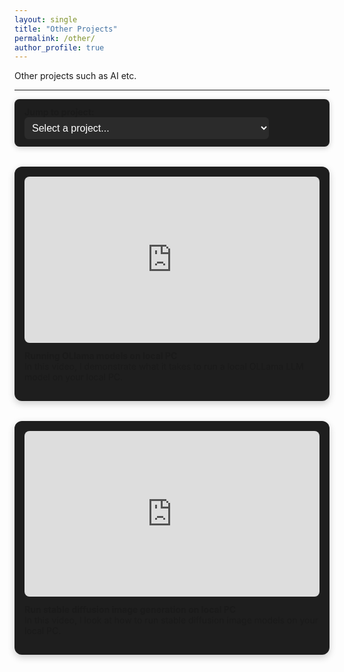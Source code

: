 ```yaml
---
layout: single
title: "Other Projects"
permalink: /other/
author_profile: true
---
```


Other projects such as AI etc.

---

<div class="sticky-project-dropdown">
  <label for="project-jump"><strong>Jump to project:</strong></label>
 <select id="project-jump" onchange="location.hash=this.value">
  <option value="">Select a project...</option>
  <option value="#ollama">Running OLlama models on local PC</option>
  <option value="#stablediffusion">Run stable diffusion image generation on local PC</option>    
</select>
</div>

<style>
.sticky-project-dropdown {
  position: sticky;
  top: 1rem;
  z-index: 1000;
  background: var(--mm-surface, #1e1e1e);
  padding: 0.75rem 1rem;
  margin-bottom: 1.5rem;
  border-radius: 8px;
  box-shadow: 0 2px 10px rgba(0,0,0,0.2);
}
.sticky-project-dropdown label {
  margin-right: 0.5rem;
}
.sticky-project-dropdown select {
  font-size: 1rem;
  padding: 0.5rem;
  border-radius: 6px;
  border: none;
  background-color: #2b2b2b;
  color: white;
}
</style>


<style>
.video-grid {
  display: grid;
  grid-template-columns: repeat(auto-fit, minmax(300px, 1fr));
  gap: 2rem;
  margin-top: 2rem;
}
.video-card {
  background: var(--mm-surface, #1e1e1e);
  padding: 1rem;
  border-radius: 12px;
  box-shadow: 0 4px 12px rgba(0,0,0,0.2);
}
.video-card iframe {
  width: 100%;
  aspect-ratio: 16 / 9;
  border: none;
  border-radius: 8px;
}
.video-card p {
  margin-top: 0.75rem;
}
</style>

<style>
.video-card {
  position: relative;
  scroll-margin-top: 150px; /* Offset scroll anchor to avoid sticky menu overlap */
}
</style>


<div class="video-grid">
<div class="video-card" id="ollama">
  <iframe src="https://www.youtube.com/embed/N5DAkLFrO0o" allowfullscreen></iframe>
  <p><strong>Running OLlama models on local PC</strong><br>In this video, I demonstrate what it takes to run a local OLLama LLM model on your local PC.</p>
</div>

<div class="video-card" id="stablediffusion">
  <iframe src="https://www.youtube.com/embed/J014HFrFaxI" allowfullscreen></iframe>
  <p><strong>Run stable diffusion image generation on local PC</strong><br>In this video, I look at how to run stable diffusion image models on your local PC.</p>
</div>

</div>
